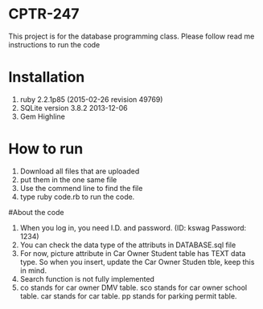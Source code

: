 # CPTR-247
This project is for the database programming class. 
Please follow read me instructions to run the code 

# Installation
1. ruby 2.2.1p85 (2015-02-26 revision 49769)
2. SQLite version 3.8.2 2013-12-06 
3. Gem Highline

# How to run
1. Download all files that are uploaded
2. put them in the one same file
3. Use the commend line to find the file
4. type ruby code.rb to run the code.

#About the code
1. When you log in, you need I.D. and password. (ID: kswag Password: 1234)
2. You can check the data type of the attributs in DATABASE.sql file
3. For now, picture attribute in Car Owner Student table has TEXT data type. So when you insert, update the  Car Owner Studen tble, keep this in mind.
4. Search function is not fully implemented
5. co stands for car owner DMV table. sco stands for car owner school table. car stands for car table. pp stands for parking permit table.
